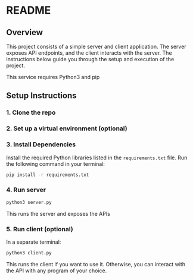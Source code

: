 # README

## Overview
This project consists of a simple server and client application. The server exposes API endpoints, and the client interacts with the server. 
The instructions below guide you through the setup and execution of the project.

This service requires Python3 and pip

## Setup Instructions

### 1. Clone the repo

### 2. Set up a virtual environment (optional)

### 3. Install Dependencies
Install the required Python libraries listed in the `requirements.txt` file. Run the following command in your terminal:

```bash
pip install -r requirements.txt
```
### 4. Run server
```bash
python3 server.py
```
This runs the server and exposes the APIs

### 5. Run client (optional)

In a separate terminal:

```bash
python3 client.py
```

This runs the client if you want to use it. Otherwise, you can interact with the API with any program of your choice.
